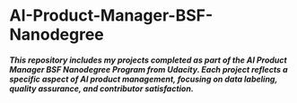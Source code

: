# AI-Product-Manager-BSF-Nanodegree
##### This repository includes my projects completed as part of the AI Product Manager BSF Nanodegree Program from Udacity. Each project reflects a specific aspect of AI product management, focusing on data labeling, quality assurance, and contributor satisfaction.
